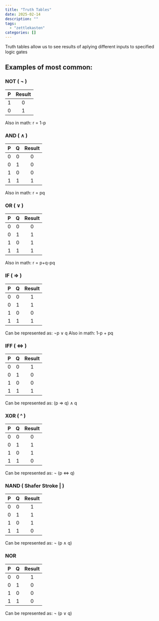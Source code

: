 ```yaml
---
title: "Truth Tables"
date: 2025-02-14
description: ""
tags: 
  - "zettlekasten"
categories: []
---
```


Truth tables allow us to see results of aplying different inputs to specified logic gates

## Examples of most common:

### NOT ( $\lnot$ )
| P | Result |
| :-: | :-: |
|1|0|
|0|1| 
Also in math: r = 1-p

### AND ( $\land$ )
| P | Q | Result |
| :-: | :-: | :-: |
|0|0|0|
|0|1|0|
|1|0|0|
|1|1|1|
Also in math: r = pq

### OR ( $\lor$ )
| P | Q | Result |
| :-: | :-: | :-: |
|0|0|0|
|0|1|1|
|1|0|1|
|1|1|1|
Also in math: r = p+q-pq

### IF ( $\Rightarrow$ )
| P | Q | Result |
| :-: | :-: | :-: |
|0|0|1|
|0|1|1|
|1|0|0|
|1|1|1|
Can be represented as:  $\lnot$p $\lor$ q
Also in math: 1-p + pq

### IFF ( $\Leftrightarrow$ )
| P | Q | Result |
| :-: | :-: | :-: |
|0|0|1|
|0|1|0|
|1|0|0|
|1|1|1|
Can be represented as: (p $\Rightarrow$ q) $\land$ q

### XOR ( ^ )
| P | Q | Result |
| :-: | :-: | :-: |
|0|0|0|
|0|1|1|
|1|0|1|
|1|1|0|
Can be represented as: $\lnot$ (p $\Leftrightarrow$ q)

### NAND ( Shafer Stroke  | )
| P | Q | Result |
| :-: | :-: | :-: |
|0|0|1|
|0|1|1|
|1|0|1|
|1|1|0|
Can be represented as:  $\lnot$ (p $\land$ q)

### NOR
| P | Q | Result |
| :-: | :-: | :-: |
|0|0|1|
|0|1|0|
|1|0|0|
|1|1|0|
Can be represented as:  $\lnot$ (p $\lor$ q)
